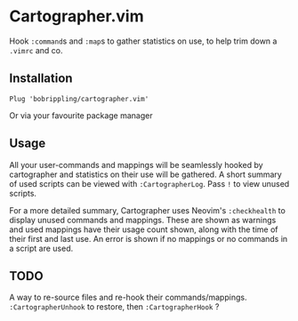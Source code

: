 # Cartographer.vim

Hook `:command`s and `:map`s to gather statistics on use, to help trim down a `.vimrc` and co.

## Installation

```vim
Plug 'bobrippling/cartographer.vim'
```

Or via your favourite package manager

## Usage

All your user-commands and mappings will be seamlessly hooked by cartographer and statistics on their use will be gathered.
A short summary of used scripts can be viewed with `:CartographerLog`. Pass `!` to view unused scripts.

For a more detailed summary, Cartographer uses Neovim's `:checkhealth` to display unused commands and mappings. These are shown as warnings and used mappings have their usage count shown, along with the time of their first and last use. An error is shown if no mappings or no commands in a script are used.

## TODO

A way to re-source files and re-hook their commands/mappings. `:CartographerUnhook` to restore, then `:CartographerHook` ?
